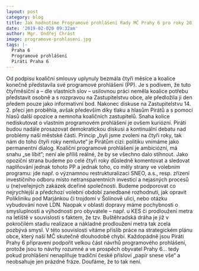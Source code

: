 ```yaml
---
layout: post
category: blog
title: Jak hodnotíme Programové prohlášení Rady MČ Prahy 6 pro roky 2018-2022?
date: '2019-02-020 09:32am'
author: Mgr. Ondřej Chrást
image: programove-prohlaseni.jpg
tags: |-
  Praha 6
  Programové prohlášení
  Piráti Praha 6
---
```

Od podpisu koaliční smlouvy uplynuly bezmála čtyři měsíce a koalice konečně představila své programové prohlášení (PP). Je s podivem, že tuto čtyřměsíční a – dle vlastních slov – usilovnou práci neměla koalice potřebu představit osobně a s rozpravou na Zastupitelstvu obce, ale předložila ji den předem pouze jako informativní bod. Nakonec diskuse na Zastupitelstvu 14. 2. přeci jen proběhla, avšak především díky tlaku a hlasům Pirátů a s pomocí hlasů další opozice a nemnoha koaličních zastupitelů. Snaha kolice nediskutovat o vlastním programovém prohlášení je ovšem kuriózní. Piráti budou nadále prosazovat demokratickou diskusi a kontinuální debatu nad problémy naší městské části. Princip „byli jsme zvoleni na čtyři roky, tak nám do toho čtyři roky nemluvte“ je Pirátům cizí: politiku vnímáme jako permanentní dialog.
Koaliční programové prohlášení je ambiciózní, má snahu „se líbit“; není ale příliš reálné, že by se všechno dalo stihnout. Jako opoziční strana budeme po celé čtyři roky důsledně komentovat a sledovat naplňování jednak tohoto PP a jednak toho, co měly strany ve volebním programu:  jde např. o významnou restrukturalizaci SNEO, a.s., resp. zřízení investičního odboru místo netransparentních investicí a nejasných procesů u (ne)veřejných zakázek dceřiné společnosti. Budeme podporovat co nejrychlejší a předchozí volební období zanedbané rozhodnutí, jak opravit Polikliniku pod Marjánkou či trojdomí v Šolínově ulici, nebo otázku vybudování nové LDN. Naopak v oblasti dopravy máme pochybnosti o smysluplnosti a výhodnosti pro obyvatele –  např. u KES či prodloužení metra na letiště v souvislosti s faktem, že tzv. Buštěhradská dráha je již v pokročilém stadiu realizace a nákladné prodloužení metra tak zcela pozbývá smysl. V této souvislosti vítáme příslib práce na strategickém plánu obce, který naší MČ skutečně dlouhodobě chybí.
Každopádně jsou Piráti Prahy 6 připraveni podpořit velkou část návrhů programového prohlášení, protože jsou to návrhy rozumné a ve prospěch obyvatel Prahy 6… tedy pokud prohlášení nenaplňuje tradiční české přísloví „papír snese vše“ a neobsahuje jen prázdné fráze. Doufáme, že to tak není.  

